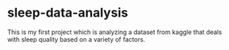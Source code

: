 # sleep-data-analysis
This is my first project which is analyzing a dataset from kaggle that deals with sleep quality based on a variety of factors.
